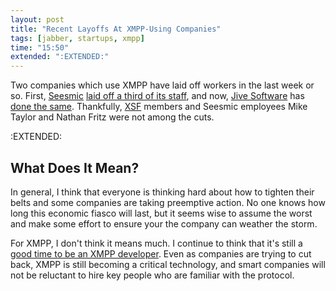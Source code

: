 ```yaml
---
layout: post
title: "Recent Layoffs At XMPP-Using Companies"
tags: [jabber, startups, xmpp]
time: "15:50"
extended: ":EXTENDED:"
---
```


Two companies which use XMPP have laid off workers in the last week or so.  First, [Seesmic](http://www.seesmic.com) [laid off a third of its staff](http://www.techcrunch.com/2008/10/10/getting-the-unparty-started-seesmic-lays-off-13-of-staff/), and now, [Jive Software](http://www.jivesoftware.com) has [done the same](http://www.techcrunch.com/2008/10/14/jive-software-lays-off-13-of-staff/).  Thankfully, [XSF](http://www.xmpp.org) members and Seesmic employees Mike Taylor and Nathan Fritz were not among the cuts.  



:EXTENDED:

## What Does It Mean?

In general, I think that everyone is thinking hard about how to tighten their belts and some companies are taking preemptive action.  No one knows how long this economic fiasco will last, but it seems wise to assume the worst and make some effort to ensure your the company can weather the storm.

For XMPP, I don't think it means much.  I continue to think that it's still a [good time to be an XMPP developer](https://metajack.im/2008/09/24/xmpp-hackers-in-demand/).  Even as companies are trying to cut back, XMPP is still becoming a critical technology, and smart companies will not be reluctant to hire key people who are familiar with the protocol.
